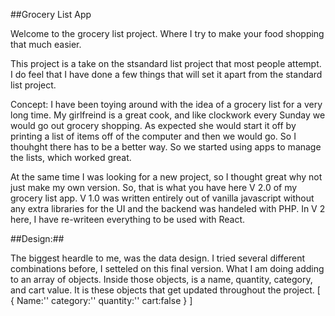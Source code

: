 ##Grocery List App

Welcome to the grocery list project.  Where I try to make your food shopping that much easier.

This project is a take on the stsandard list project that most people attempt.  I do feel that I have done a few things that will set it apart from the standard list project.  

Concept:
I have been toying around with the idea of a grocery list for a very long time.  My girlfreind is a great cook, and like clockwork every Sunday we would go out grocery shopping.  As expected she would start it off by printing a list of items off of the computer and then we would go.  So I thouhght there has to be a better way.  So we started using apps to manage the lists, which worked great.

At the same time I was looking for a new project, so I thought great why not just make my own version.  So, that is what you have here V 2.0 of my grocery list app.  V 1.0 was written entirely out of vanilla javascript without any extra libraries for the UI and the backend was handeled with PHP.  In V 2 here, I have re-writeen everything to be used with React.

##Design:##

The biggest heardle to me, was the data design.  I tried several different combinations before, I setteled on this final version.  What I am doing adding to an array of objects.  Inside those objects, is a name, quantity, category, and cart value.  It is these objects that get updated throughout the project.
[
    {
        Name:''
        category:''
        quantity:''
        cart:false
    }
]

